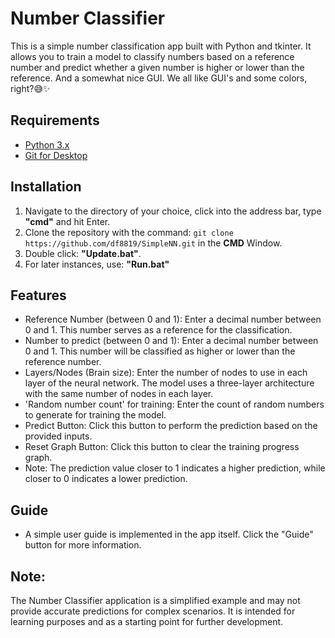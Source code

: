 # Number Classifier

This is a simple number classification app built with Python and tkinter. It allows you to train a model to classify numbers based on a reference number and predict whether a given number is higher or lower than the reference. And a somewhat nice GUI. We all like GUI's and some colors, right?😅✨

## Requirements

- [Python 3.x](https://www.python.org/downloads/)
- [Git for Desktop](https://git-scm.com/downloads)

## Installation

1. Navigate to the directory of your choice, click into the address bar, type **"cmd"** and hit Enter.
2. Clone the repository with the command: `git clone https://github.com/df8819/SimpleNN.git` in the **CMD** Window.
3. Double click: **"Update.bat"**.
4. For later instances, use: **"Run.bat"**

## Features

- Reference Number (between 0 and 1): Enter a decimal number between 0 and 1. This number serves as a reference for the classification.
- Number to predict (between 0 and 1): Enter a decimal number between 0 and 1. This number will be classified as higher or lower than the reference number.
- Layers/Nodes (Brain size): Enter the number of nodes to use in each layer of the neural network. The model uses a three-layer architecture with the same number of nodes in each layer.
- 'Random number count' for training: Enter the count of random numbers to generate for training the model.
- Predict Button: Click this button to perform the prediction based on the provided inputs.
- Reset Graph Button: Click this button to clear the training progress graph.
- Note: The prediction value closer to 1 indicates a higher prediction, while closer to 0 indicates a lower prediction.

## Guide

- A simple user guide is implemented in the app itself. Click the "Guide" button for more information.

## Note:
The Number Classifier application is a simplified example and may not provide accurate predictions for complex scenarios. It is intended for learning purposes and as a starting point for further development.